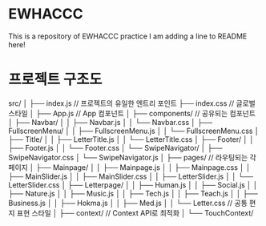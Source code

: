 # EWHACCC
This is a repository of EWHACCC practice
I am adding a line to README here!



# 프로젝트 구조도
src/ │ ├── index.js // 프로젝트의 유일한 엔트리 포인트 ├── index.css // 글로벌 스타일 │ ├── App.js // App 컴포넌트 │ ├── components/ // 공유되는 컴포넌트 │ ├── Navbar/ │ │ ├── Navbar.js │ │ └── Navbar.css │ ├── FullscreenMenu/ │ │ ├── FullscreenMenu.js │ │ └── FullscreenMenu.css │ ├── Title/ │ │ ├── LetterTitle.js │ │ └── LetterTitle.css │ ├── Footer/ │ │ ├── Footer.js │ │ └── Footer.css │ └── SwipeNavigator/ │ ├── SwipeNavigator.css │ └── SwipeNavigator.js │ ├── pages/ // 라우팅되는 각 페이지 │ ├── Mainpage/ │ │ ├── Mainpage.js │ │ ├── Mainpage.css │ │ ├── MainSlider.js │ │ ├── MainSlider.css │ │ ├── LetterSlider.js │ │ └── LetterSlider.css │ ├── Letterpage/ │ │ ├── Human.js │ │ ├── Social.js │ │ ├── Nature.js │ │ ├── Music.js │ │ ├── Tech.js │ │ ├── Teach.js │ │ ├── Business.js │ │ ├── Hokma.js │ │ ├── Med.js │ │ └── Letter.css // 공통 편지 표현 스타일 │ ├── context/ // Context API로 최적화 │ └── TouchContext/
